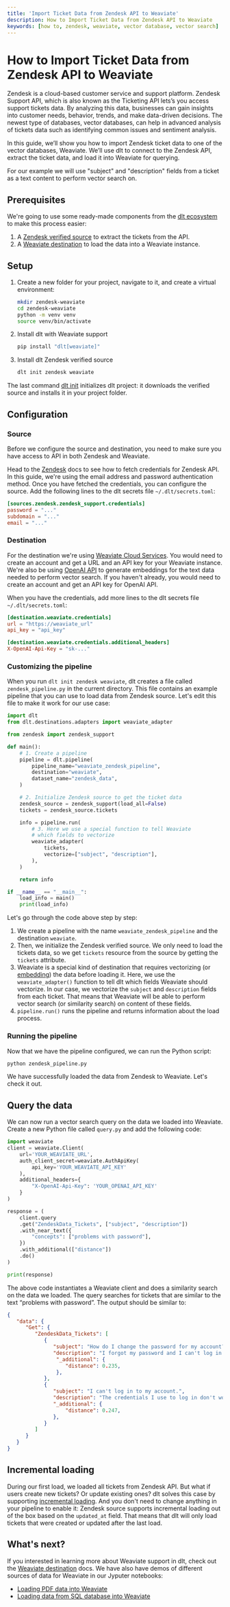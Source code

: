 ```yaml
---
title: 'Import Ticket Data from Zendesk API to Weaviate'
description: How to Import Ticket Data from Zendesk API to Weaviate
keywords: [how to, zendesk, weaviate, vector database, vector search]
---
```


# How to Import Ticket Data from Zendesk API to Weaviate

Zendesk is a cloud-based customer service and support platform. Zendesk Support API, which is also known as the Ticketing API lets’s you access support tickets data. By analyzing this data, businesses can gain insights into customer needs, behavior, trends, and make data-driven decisions. The newest type of databases, vector databases, can help in advanced analysis of tickets data such as identifying common issues and sentiment analysis.

In this guide, we’ll show you how to import Zendesk ticket data to one of the vector databases, Weaviate. We’ll use dlt to connect to the Zendesk API, extract the ticket data, and load it into Weaviate for querying.

For our example we will use "subject" and "description" fields from a ticket as a text content to perform vector search on.

## Prerequisites

We're going to use some ready-made components from the [dlt ecosystem](https://dlthub.com/docs/dlt-ecosystem) to make this process easier:

1. A [Zendesk verified source](../dlt-ecosystem/verified-sources/zendesk.md) to extract the tickets from the API.
2. A [Weaviate destination](../dlt-ecosystem/destinations/weaviate.md) to load the data into a Weaviate instance.

## Setup

1. Create a new folder for your project, navigate to it, and create a virtual environment:

    ```bash
    mkdir zendesk-weaviate
    cd zendesk-weaviate
    python -m venv venv
    source venv/bin/activate
    ```
2. Install dlt with Weaviate support

    ```bash
    pip install "dlt[weaviate]"
    ```

3. Install dlt Zendesk verified source

    ```bash
    dlt init zendesk weaviate
    ```

The last command [dlt init](../reference/command-line-interface#dlt-init) initializes dlt project: it downloads the verified source and installs it in your project folder.

## Configuration

### Source

Before we configure the source and destination, you need to make sure you have access to API in both Zendesk and Weaviate.

Head to the [Zendesk](../dlt-ecosystem/verified-sources/zendesk.md) docs to see how to fetch credentials for Zendesk API. In this guide, we're using the email address and password authentication method. Once you have fetched the credentials, you can configure the source. Add the following lines to the dlt secrets file `~/.dlt/secrets.toml`:

```toml
[sources.zendesk.zendesk_support.credentials]
password = "..."
subdomain = "..."
email = "..."
```

### Destination

For the destination we're using [Weaviate Cloud Services](https://console.weaviate.cloud/). You would need to create an account and get a URL and an API key for your Weaviate instance. We're also be using [OpenAI API](https://platform.openai.com/) to generate embeddings for the text data needed to perform vector search. If you haven't already, you would need to create an account and get an API key for OpenAI API.

When you have the credentials, add more lines to the dlt secrets file `~/.dlt/secrets.toml`:

```toml
[destination.weaviate.credentials]
url = "https://weaviate_url"
api_key = "api_key"

[destination.weaviate.credentials.additional_headers]
X-OpenAI-Api-Key = "sk-..."
```

### Customizing the pipeline

When you run `dlt init zendesk weaviate`, dlt creates a file called `zendesk_pipeline.py` in the current directory. This file contains an example pipeline that you can use to load data from Zendesk source. Let's edit this file to make it work for our use case:

```python
import dlt
from dlt.destinations.adapters import weaviate_adapter

from zendesk import zendesk_support

def main():
    # 1. Create a pipeline
    pipeline = dlt.pipeline(
        pipeline_name="weaviate_zendesk_pipeline",
        destination="weaviate",
        dataset_name="zendesk_data",
    )

    # 2. Initialize Zendesk source to get the ticket data
    zendesk_source = zendesk_support(load_all=False)
    tickets = zendesk_source.tickets

    info = pipeline.run(
        # 3. Here we use a special function to tell Weaviate
        # which fields to vectorize
        weaviate_adapter(
            tickets,
            vectorize=["subject", "description"],
        ),
    )

    return info

if __name__ == "__main__":
    load_info = main()
    print(load_info)
```

Let's go through the code above step by step:

1. We create a pipeline with the name `weaviate_zendesk_pipeline` and the destination `weaviate`.
2. Then, we initialize the Zendesk verified source. We only need to load the tickets data, so we get `tickets` resource from the source by getting the `tickets` attribute.
3. Weaviate is a special kind of destination that requires vectorizing (or [embedding](https://en.wikipedia.org/wiki/Word_embedding)) the data before loading it. Here, we use the `weaviate_adapter()` function to tell dlt which fields Weaviate should vectorize. In our case, we vectorize the `subject` and `description` fields from each ticket. That means that Weaviate will be able to perform vector search (or similarity search) on content of these fields.
4. `pipeline.run()` runs the pipeline and returns information about the load process.

### Running the pipeline

Now that we have the pipeline configured, we can run the Python script:

```bash
python zendesk_pipeline.py
```

We have successfully loaded the data from Zendesk to Weaviate. Let's check it out.

## Query the data

We can now run a vector search query on the data we loaded into Weaviate. Create a new Python file called `query.py` and add the following code:

```python
import weaviate
client = weaviate.Client(
    url='YOUR_WEAVIATE_URL',
    auth_client_secret=weaviate.AuthApiKey(
        api_key='YOUR_WEAVIATE_API_KEY'
    ),
    additional_headers={
        "X-OpenAI-Api-Key": 'YOUR_OPENAI_API_KEY'
    }
)

response = (
    client.query
    .get("ZendeskData_Tickets", ["subject", "description"])
    .with_near_text({
        "concepts": ["problems with password"],
    })
    .with_additional(["distance"])
    .do()
)

print(response)
```

The above code instantiates a Weaviate client and does a similarity search on the data we loaded. The query searches for tickets that are similar to the text “problems with password”. The output should be similar to:

```json
{
   "data": {
      "Get": {
         "ZendeskData_Tickets": [
            {
               "subject": "How do I change the password for my account?",
               "description": "I forgot my password and I can't log in.",
                "_additional": {
                   "distance": 0.235,
                },
            },
            {
               "subject": "I can't log in to my account.",
               "description": "The credentials I use to log in don't work.",
               "_additional": {
                   "distance": 0.247,
               },
            }
         ]
      }
   }
}
```

## Incremental loading

During our first load, we loaded all tickets from Zendesk API. But what if users create new tickets? Or update existing ones? dlt solves this case by supporting [incremental loading](../general-usage/incremental-loading.md). And you don't need to change anything in your pipeline to enable it: Zendesk source supports incremental loading out of the box based on the `updated_at` field. That means that dlt will only load tickets that were created or updated after the last load.

## What's next?

If you interested in learning more about Weaviate support in dlt, check out the [Weaviate destination](../dlt-ecosystem/destinations/weaviate.md) docs. We have also have demos of different sources of data for Weaviate in our Jyputer notebooks:

- [Loading PDF data into Weaviate](https://github.com/dlt-hub/dlt_demos/blob/main/pdf_to_weaviate.ipynb)
- [Loading data from SQL database into Weaviate](https://github.com/dlt-hub/dlt_demos/blob/main/sql_to_weaviate.ipynb)
